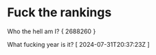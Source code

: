 # Fuck the rankings

Who the hell am I?
{ 2688260 }

What fucking year is it?
[ 2024-07-31T20:37:23Z ]
